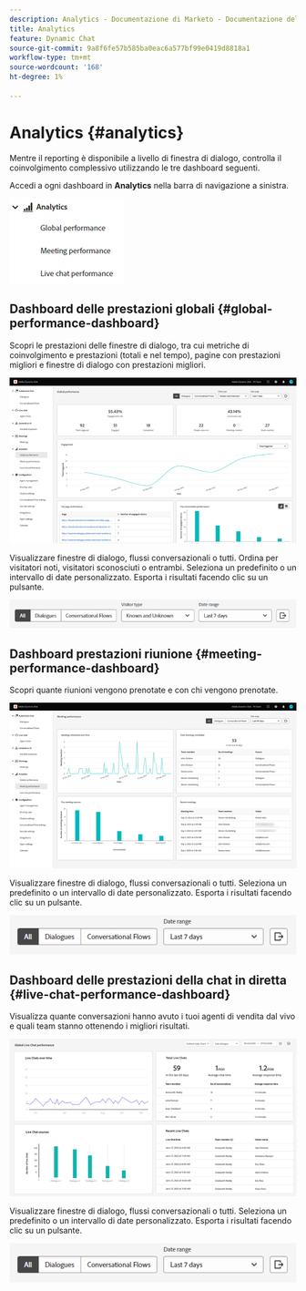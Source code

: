 ```yaml
---
description: Analytics - Documentazione di Marketo - Documentazione del prodotto
title: Analytics
feature: Dynamic Chat
source-git-commit: 9a8f6fe57b585ba0eac6a577bf99e0419d8818a1
workflow-type: tm+mt
source-wordcount: '168'
ht-degree: 1%

---
```


# Analytics {#analytics}

Mentre il reporting è disponibile a livello di finestra di dialogo, controlla il coinvolgimento complessivo utilizzando le tre dashboard seguenti.

Accedi a ogni dashboard in **Analytics** nella barra di navigazione a sinistra.

![](assets/analytics-1.png)

## Dashboard delle prestazioni globali {#global-performance-dashboard}

Scopri le prestazioni delle finestre di dialogo, tra cui metriche di coinvolgimento e prestazioni (totali e nel tempo), pagine con prestazioni migliori e finestre di dialogo con prestazioni migliori.

![](assets/analytics-2.png)

Visualizzare finestre di dialogo, flussi conversazionali o tutti. Ordina per visitatori noti, visitatori sconosciuti o entrambi. Seleziona un predefinito o un intervallo di date personalizzato. Esporta i risultati facendo clic su un pulsante.

![](assets/analytics-3.png)

## Dashboard prestazioni riunione {#meeting-performance-dashboard}

Scopri quante riunioni vengono prenotate e con chi vengono prenotate.

![](assets/analytics-4.png)

Visualizzare finestre di dialogo, flussi conversazionali o tutti. Seleziona un predefinito o un intervallo di date personalizzato. Esporta i risultati facendo clic su un pulsante.

![](assets/analytics-5.png)

## Dashboard delle prestazioni della chat in diretta {#live-chat-performance-dashboard}

Visualizza quante conversazioni hanno avuto i tuoi agenti di vendita dal vivo e quali team stanno ottenendo i migliori risultati.

![](assets/analytics-6.png)

Visualizzare finestre di dialogo, flussi conversazionali o tutti. Seleziona un predefinito o un intervallo di date personalizzato. Esporta i risultati facendo clic su un pulsante.

![](assets/analytics-7.png)
